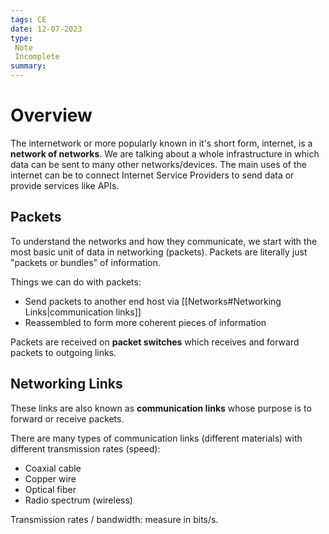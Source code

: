 ```yaml
---
tags: CE
date: 12-07-2023
type: 
 Note
 Incomplete
summary: 
---
```


# Overview

The internetwork or more popularly known in it's short form, internet, is a **network of networks**. We are talking about a whole infrastructure in which data can be sent to many other networks/devices. The main uses of the internet can be to connect Internet Service Providers to send data or provide services like APIs.

## Packets

To understand the networks and how they communicate, we start with the most basic unit of data in networking (packets). Packets are literally just "packets or bundles" of information. 

Things we can do with packets:
- Send packets to another end host via [[Networks#Networking Links|communication links]] 
- Reassembled to form more coherent pieces of information

Packets are received on **packet switches** which receives and forward packets to outgoing links.


## Networking Links

These links are also known as **communication links** whose purpose is to forward or receive packets.

There are many types of communication links (different materials) with different transmission rates (speed):
- Coaxial cable
- Copper wire
- Optical fiber 
- Radio spectrum (wireless)

Transmission rates / bandwidth: measure in bits/s.
